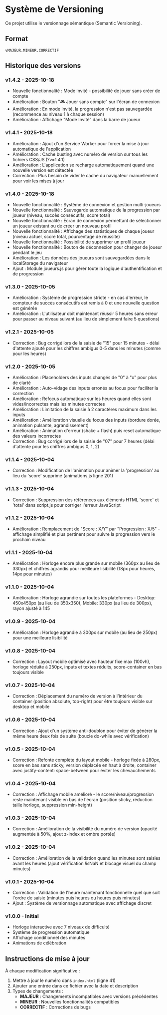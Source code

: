 # Système de Versioning

Ce projet utilise le versionnage sémantique (Semantic Versioning).

## Format

`vMAJEUR.MINEUR.CORRECTIF`

## Historique des versions

### v1.4.2 - 2025-10-18

- Nouvelle fonctionnalité : Mode invité - possibilité de jouer sans créer de compte
- Amélioration : Bouton "🎮 Jouer sans compte" sur l'écran de connexion
- Amélioration : En mode invité, la progression n'est pas sauvegardée (recommence au niveau 1 à chaque session)
- Amélioration : Affichage "Mode Invité" dans la barre de joueur

### v1.4.1 - 2025-10-18

- Amélioration : Ajout d'un Service Worker pour forcer la mise à jour automatique de l'application
- Amélioration : Cache busting avec numéro de version sur tous les fichiers CSS/JS (?v=1.4.1)
- Amélioration : L'application se recharge automatiquement quand une nouvelle version est détectée
- Correction : Plus besoin de vider le cache du navigateur manuellement pour voir les mises à jour

### v1.4.0 - 2025-10-18

- Nouvelle fonctionnalité : Système de connexion et gestion multi-joueurs
- Nouvelle fonctionnalité : Sauvegarde automatique de la progression par joueur (niveau, succès consécutifs, score total)
- Nouvelle fonctionnalité : Écran de connexion permettant de sélectionner un joueur existant ou de créer un nouveau profil
- Nouvelle fonctionnalité : Affichage des statistiques de chaque joueur (niveau actuel, score total, pourcentage de réussite)
- Nouvelle fonctionnalité : Possibilité de supprimer un profil joueur
- Nouvelle fonctionnalité : Bouton de déconnexion pour changer de joueur pendant le jeu
- Amélioration : Les données des joueurs sont sauvegardées dans le localStorage du navigateur
- Ajout : Module joueurs.js pour gérer toute la logique d'authentification et de progression

### v1.3.0 - 2025-10-05

- Amélioration : Système de progression stricte - en cas d'erreur, le compteur de succès consécutifs est remis à 0 et une nouvelle question est générée
- Amélioration : L'utilisateur doit maintenant réussir 5 heures sans erreur pour passer au niveau suivant (au lieu de simplement faire 5 questions)

### v1.2.1 - 2025-10-05

- Correction : Bug corrigé lors de la saisie de "15" pour 15 minutes - délai d'attente ajouté pour les chiffres ambigus 0-5 dans les minutes (comme pour les heures)

### v1.2.0 - 2025-10-05

- Amélioration : Placeholders des inputs changés de "0" à "x" pour plus de clarté
- Amélioration : Auto-vidage des inputs erronés au focus pour faciliter la correction
- Amélioration : Refocus automatique sur les heures quand elles sont vides/incorrectes mais les minutes correctes
- Amélioration : Limitation de la saisie à 2 caractères maximum dans les inputs
- Amélioration : Amélioration visuelle du focus des inputs (bordure dorée, animation pulsante, agrandissement)
- Amélioration : Animation d'erreur (shake + flash) puis reset automatique des valeurs incorrectes
- Correction : Bug corrigé lors de la saisie de "07" pour 7 heures (délai d'attente pour les chiffres ambigus 0, 1, 2)

### v1.1.4 - 2025-10-04

- Correction : Modification de l'animation pour animer la 'progression' au lieu du 'score' supprimé (animations.js ligne 201)

### v1.1.3 - 2025-10-04

- Correction : Suppression des références aux éléments HTML 'score' et 'total' dans script.js pour corriger l'erreur JavaScript

### v1.1.2 - 2025-10-04

- Amélioration : Remplacement de "Score : X/Y" par "Progression : X/5" - affichage simplifié et plus pertinent pour suivre la progression vers le prochain niveau

### v1.1.1 - 2025-10-04

- Amélioration : Horloge encore plus grande sur mobile (360px au lieu de 330px) et chiffres agrandis pour meilleure lisibilité (18px pour heures, 14px pour minutes)

### v1.1.0 - 2025-10-04

- Amélioration : Horloge agrandie sur toutes les plateformes - Desktop: 450x450px (au lieu de 350x350), Mobile: 330px (au lieu de 300px), rayon ajusté à 145

### v1.0.9 - 2025-10-04

- Amélioration : Horloge agrandie à 300px sur mobile (au lieu de 250px) pour une meilleure lisibilité

### v1.0.8 - 2025-10-04

- Correction : Layout mobile optimisé avec hauteur fixe max (100vh), horloge réduite à 250px, inputs et textes réduits, score-container en bas toujours visible

### v1.0.7 - 2025-10-04

- Correction : Déplacement du numéro de version à l'intérieur du container (position absolute, top-right) pour être toujours visible sur desktop et mobile

### v1.0.6 - 2025-10-04

- Correction : Ajout d'un système anti-doublon pour éviter de générer la même heure deux fois de suite (boucle do-while avec vérification)

### v1.0.5 - 2025-10-04

- Correction : Refonte complète du layout mobile - horloge fixée à 280px, score en bas sans sticky, version déplacée en haut à droite, container avec justify-content: space-between pour éviter les chevauchements

### v1.0.4 - 2025-10-04

- Correction : Affichage mobile amélioré - le score/niveau/progression reste maintenant visible en bas de l'écran (position sticky, réduction taille horloge, suppression min-height)

### v1.0.3 - 2025-10-04

- Correction : Amélioration de la visibilité du numéro de version (opacité augmentée à 50%, ajout z-index et ombre portée)

### v1.0.2 - 2025-10-04

- Correction : Amélioration de la validation quand les minutes sont saisies avant les heures (ajout vérification !isNaN et blocage visuel du champ minutes)

### v1.0.1 - 2025-10-04

- Correction : Validation de l'heure maintenant fonctionnelle quel que soit l'ordre de saisie (minutes puis heures ou heures puis minutes)
- Ajout : Système de versionnage automatique avec affichage discret

### v1.0.0 - Initial

- Horloge interactive avec 7 niveaux de difficulté
- Système de progression automatique
- Affichage conditionnel des minutes
- Animations de célébration

## Instructions de mise à jour

À chaque modification significative :

1. Mettre à jour le numéro dans `index.html` (ligne 41)
2. Ajouter une entrée dans ce fichier avec la date et description
3. Types de changements :
   - **MAJEUR** : Changements incompatibles avec versions précédentes
   - **MINEUR** : Nouvelles fonctionnalités compatibles
   - **CORRECTIF** : Corrections de bugs
